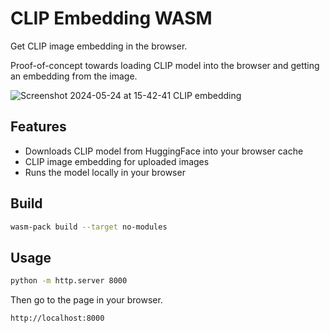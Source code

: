 # CLIP Embedding WASM

Get CLIP image embedding in the browser.

Proof-of-concept towards loading CLIP model into the browser and getting an embedding from the image.

![Screenshot 2024-05-24 at 15-42-41 CLIP embedding](https://github.com/rockerBOO/clip-embedding-wasm/assets/15027/90030f8b-0f3e-42d3-abae-6094a7bd3fdb)

## Features

- Downloads CLIP model from HuggingFace into your browser cache
- CLIP image embedding for uploaded images
- Runs the model locally in your browser

## Build

```bash
wasm-pack build --target no-modules
```

## Usage

```bash
python -m http.server 8000
```

Then go to the page in your browser.

```
http://localhost:8000
```
